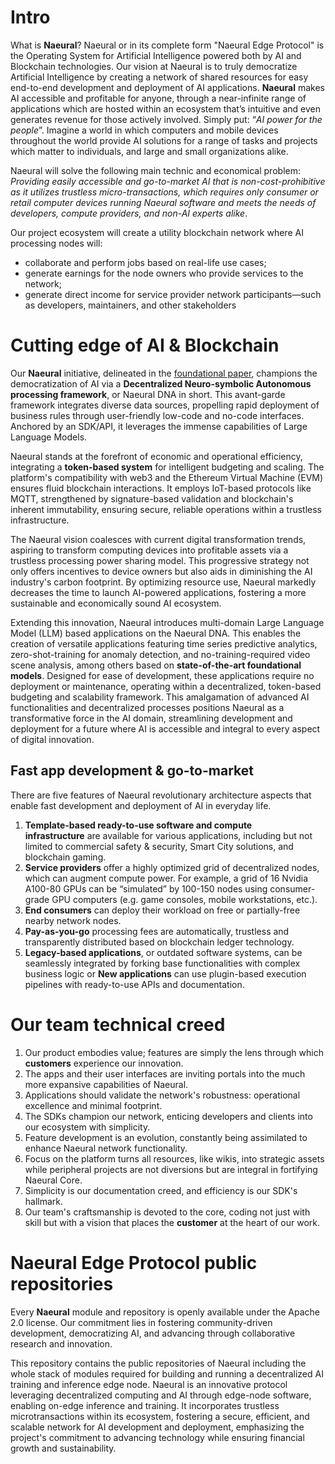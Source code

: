 # Intro

What is **Naeural**? Naeural or in its complete form "Naeural Edge Protocol" is the Operating System for Artificial Intelligence powered both by AI and Blockchain technologies. Our vision at Naeural is to truly democratize Artificial Intelligence by creating a network of shared resources for easy end-to-end development and deployment of AI applications. **Naeural** makes AI accessible and profitable for anyone, through a near-infinite range of applications which are hosted within an ecosystem that’s intuitive and even generates revenue for those actively involved. Simply put: “*AI power for the people*”. Imagine a world in which computers and mobile devices throughout the world provide AI solutions for a range of tasks and projects which matter to individuals, and large and small organizations alike.

Naeural will solve the following main technic and economical problem: *Providing easily accessible and go-to-market AI that is non-cost-prohibitive as it utilizes trustless micro-transactions, which requires only consumer or retail computer devices running Naeural software and meets the needs of developers, compute providers, and non-AI experts alike*.

Our project ecosystem will create a utility blockchain network where AI processing nodes will:

- collaborate and perform jobs based on real-life use cases;
- generate earnings for the node owners who provide services to the network;
- generate direct income for service provider network participants—such as developers, maintainers, and other stakeholders

# Cutting edge of AI & Blockchain

Our **Naeural** initiative, delineated in the [foundational paper](https://arxiv.org/abs/2306.08708), champions the democratization of AI via a **Decentralized Neuro-symbolic Autonomous processing framework**, or Naeural DNA in short. This avant-garde framework integrates diverse data sources, propelling rapid deployment of business rules through user-friendly low-code and no-code interfaces. Anchored by an SDK/API, it leverages the immense capabilities of Large Language Models.

Naeural stands at the forefront of economic and operational efficiency, integrating a **token-based system** for intelligent budgeting and scaling. The platform's compatibility with web3 and the Ethereum Virtual Machine (EVM) ensures fluid blockchain interactions. It employs IoT-based protocols like MQTT, strengthened by signature-based validation and blockchain's inherent immutability, ensuring secure, reliable operations within a trustless infrastructure.

The Naeural vision coalesces with current digital transformation trends, aspiring to transform computing devices into profitable assets via a trustless processing power sharing model. This progressive strategy not only offers incentives to device owners but also aids in diminishing the AI industry's carbon footprint. By optimizing resource use, Naeural markedly decreases the time to launch AI-powered applications, fostering a more sustainable and economically sound AI ecosystem.

Extending this innovation, Naeural introduces multi-domain Large Language Model (LLM) based applications on the Naeural DNA. This enables the creation of versatile applications featuring time series predictive analytics, zero-shot-training for anomaly detection, and no-training-required video scene analysis, among others based on **state-of-the-art foundational models**. Designed for ease of development, these applications require no deployment or maintenance, operating within a decentralized, token-based budgeting and scalability framework. This amalgamation of advanced AI functionalities and decentralized processes positions Naeural as a transformative force in the AI domain, streamlining development and deployment for a future where AI is accessible and integral to every aspect of digital innovation.

## **Fast app development & go-to-market**

There are five features of Naeural revolutionary architecture aspects that enable fast development and deployment of AI in everyday life.

1. **Template-based ready-to-use software and compute infrastructure** are available for various applications, including but not limited to commercial safety & security, Smart City solutions, and blockchain gaming.
2. **Service providers** offer a highly optimized grid of decentralized nodes, which can augment compute power. For example, a grid of 16 Nvidia A100-80 GPUs can be “simulated” by 100-150 nodes using consumer-grade GPU computers (e.g. game consoles, mobile workstations, etc.).
3. **End consumers** can deploy their workload on free or partially-free nearby network nodes.
4. **Pay-as-you-go** processing fees are automatically, trustless and transparently distributed based on blockchain ledger technology.
5. **Legacy-based applications**, or outdated software systems, can be seamlessly integrated by forking base functionalities with complex business logic or **New applications** can use plugin-based execution pipelines with ready-to-use APIs and documentation.

# **Our team technical creed**

1. Our product embodies value; features are simply the lens through which **customers** experience our innovation.
2. The apps and their user interfaces are inviting portals into the much more expansive capabilities of Naeural.
3. Applications should validate the network's robustness: operational excellence and minimal footprint.
4. The SDKs champion our network, enticing developers and clients into our ecosystem with simplicity.
5. Feature development is an evolution, constantly being assimilated to enhance Naeural network functionality.
6. Focus on the platform turns all resources, like wikis, into strategic assets while peripheral projects are not diversions but are integral in fortifying Naeural Core.
7. Simplicity is our documentation creed, and efficiency is our SDK's hallmark.
8. Our team's craftsmanship is devoted to the core, coding not just with skill but with a vision that places the **customer** at the heart of our work.

# Naeural Edge Protocol public repositories

Every **Naeural** module and repository is openly available under the Apache 2.0 license. Our commitment lies in fostering community-driven development, democratizing AI, and advancing through collaborative research and innovation.

This repository contains the public repositories of Naeural including the whole stack of modules required for building and running a decentralized AI training and inference edge node.
Naeural is an innovative protocol leveraging decentralized computing and AI through edge-node software, enabling on-edge inference and training. It incorporates trustless microtransactions within its ecosystem, fostering a secure, efficient, and scalable network for AI development and deployment, emphasizing the project's commitment to advancing technology while ensuring financial growth and sustainability.
